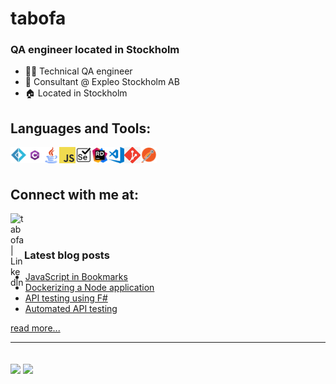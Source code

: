 # tabofa

### QA engineer located in Stockholm

- 👨‍💻 Technical QA engineer
- 🏢 Consultant @ Expleo Stockholm AB
- 🏠 Located in Stockholm

## Languages and Tools:
<img src="https://github.com/Tabofa/tabofa/blob/master/media/fsharp-logo.png" width="26px" align="left" alt="F#" /> 
<img src="https://github.com/Tabofa/tabofa/blob/master/media/csharp-logo.png" width="26px" align="left" alt="C#" />
<img src="https://github.com/Tabofa/tabofa/blob/master/media/java-logo.png" width="26px" align="left" alt="Java" />
<img src="https://github.com/Tabofa/tabofa/blob/master/media/javascript-logo.png" width="26px" align="left" alt="JavaScript" />
<img src="https://github.com/Tabofa/tabofa/blob/master/media/selenium-logo.png" width="26px" align="left" alt="Selenium Webdriver" />
<img src="https://github.com/Tabofa/tabofa/blob/master/media/rider-logo.png" width="26px" align="left" alt="JetBrains Rider" />
<img src="https://github.com/Tabofa/tabofa/blob/master/media/vscode-logo.png" width="26px" align="left" alt="VS Code" />
<img src="https://github.com/Tabofa/tabofa/blob/master/media/git-logo.png" width="26px" align="left" alt="git" />
<img src="https://github.com/Tabofa/tabofa/blob/master/media/postman-logo.png" width="26px" align="left" alt="Postman" />

<br />
<br />

## Connect with me at:
[<img align="left" alt="tabofa | LinkedIn" width="22px" src="https://camo.githubusercontent.com/b65faae8871ebbdb99790f2644ea7f3c89800b0c/68747470733a2f2f63646e2e6a7364656c6976722e6e65742f6e706d2f73696d706c652d69636f6e734076332f69636f6e732f6c696e6b6564696e2e737667" data-canonical-src="https://cdn.jsdelivr.net/npm/simple-icons@v3/icons/linkedin.svg" style="max-width:100%;">][linkedin]

<br />
<br />

### Latest blog posts
<!-- BLOG-POST-LIST:START -->
- [JavaScript in Bookmarks](https://medium.com/@tabofa/javascript-in-bookmarks-e91b13131360?source=rss-199cdcf8f4c4------2)
- [Dockerizing a Node application](https://medium.com/@tabofa/dockerizing-a-node-application-40ef5bd3686b?source=rss-199cdcf8f4c4------2)
- [API testing using F#](https://medium.com/@tabofa/api-testing-using-f-bee1dd43f692?source=rss-199cdcf8f4c4------2)
- [Automated API testing](https://medium.com/@tabofa/automated-api-testing-9f2f255a456e?source=rss-199cdcf8f4c4------2)
<!-- BLOG-POST-LIST:END -->
[read more...][medium]

---
<br />
<img align="center" src="https://github-readme-stats.vercel.app/api?username=tabofa&show_icons=true">
<img align="center" src="https://github-readme-stats.vercel.app/api/top-langs/?username=tabofa&layout=compact">

[linkedin]: https://www.linkedin.com/in/jonas-hall-ba8a6385/
[medium]: https://medium.com/@tabofa
